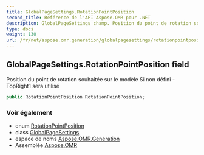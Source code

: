 ```yaml
---
title: GlobalPageSettings.RotationPointPosition
second_title: Référence de l'API Aspose.OMR pour .NET
description: GlobalPageSettings champ. Position du point de rotation souhaitée sur le modèle Si non défini TopRight1 sera utilisé
type: docs
weight: 130
url: /fr/net/aspose.omr.generation/globalpagesettings/rotationpointposition/
---
```

## GlobalPageSettings.RotationPointPosition field

Position du point de rotation souhaitée sur le modèle Si non défini -TopRight1 sera utilisé

```csharp
public RotationPointPosition RotationPointPosition;
```

### Voir également

* enum [RotationPointPosition](../../rotationpointposition/)
* class [GlobalPageSettings](../)
* espace de noms [Aspose.OMR.Generation](../../globalpagesettings/)
* Assemblée [Aspose.OMR](../../../)


